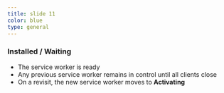 ```yaml
---
title: slide 11
color: blue
type: general
---
```

### Installed / Waiting

* The service worker is ready
* Any previous service worker remains in control until all clients close
* On a revisit, the new service worker moves to **Activating**
